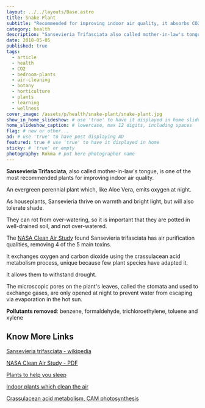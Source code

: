 ```yaml
---
layout: ../../layouts/Base.astro
title: Snake Plant
subtitle: "Recommended for improving indoor air quality, it absorbs CO2 at night."
category: health
description: "Sansevieria Trifasciata also called mother-in-law's tongue is one of the most recommended plants for improving indoor air quality. An evergreen perennial..."
date: 2018-05-05
published: true
tags:
  - article
  - health
  - CO2
  - bedroom-plants
  - air-cleaning
  - botany
  - horticulture
  - plants
  - learning
  - wellness
cover_image: /assets/p/health/snake-plant/snake-plant.jpg
show_in_home_slideshow: # use 'true' to have it displayed in home slideshow
home_slideshow_caption: # lowercase, max 12 digits, including spaces
flag: # new or other...
ad: # use 'true' to have post displaying AD
featured: true # use 'true' to have it displayed in home
sticky: # 'true' or empty
photography: Rokma # put here photographer name
---
```


**Sansevieria Trifasciata**, also called mother-in-law's tongue, is one of the most recommended plants for improving indoor air quality.

An evergreen perennial plant which, like Aloe Vera, emits oxygen at night.

As houseplants, Sansevieria thrive on warmth and bright light, but will also tolerate shade.

They can rot from over-watering, so it is important that they are potted in well-drained soil, and not over-watered.

The [NASA Clean Air Study](https://en.wikipedia.org/wiki/NASA_Clean_Air_Study) found Sansevieria trifasciata has air purification qualities, removing 4 of the 5 main toxins.

It exchanges oxygen and carbon dioxide using the crassulacean acid metabolism process, unique because few plant species have adapted it.

It allows them to withstand drought.

The microscopic pores on the plant's leaves, called the stomata and used to exchange gases, are only opened at night to prevent water from escaping via evaporation in the hot sun.

**Pollutants removed**: benzene, formaldehyde, trichloroethylene, toluene and xylene

## Know More Links

[Sansevieria trifasciata - wikipedia](https://en.wikipedia.org/wiki/Sansevieria_trifasciata)

[NASA Clean Air Study - PDF](https://ntrs.nasa.gov/archive/nasa/casi.ntrs.nasa.gov/19930073077.pdf)

[Plants to help you sleep](http://www.naturallivingideas.com/12-plants-for-your-bedroom-to-help-you-sleep/)

[Indoor plants which clean the air](https://www.livescience.com/38445-indoor-plants-clean-air.html)

[Crassulacean acid metabolism, CAM photosynthesis](https://en.wikipedia.org/wiki/Crassulacean_acid_metabolism)
